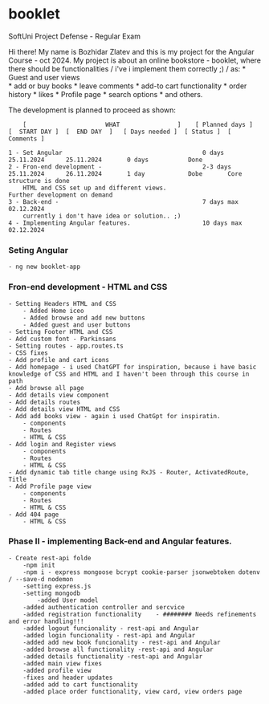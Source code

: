 # booklet
SoftUni Project Defense - Regular Exam

Hi there! My name is Bozhidar Zlatev and this is my project for the Angular Course - oct 2024.
My project is about an online bookstore - booklet, where there should be functionalities / i've i implement them correctly ;) / as:
    * Guest and user views    
    * add or buy books
    * leave comments 
    * add-to cart functionality
    * order history
    * likes
    * Profile page
    * search options
    * and others.

The development is planned to proceed as shown:

        [                      WHAT                ]    [ Planned days ]  [  START DAY ]  [  END DAY  ]   [ Days needed ]  [ Status ]  [ Comments ]

    1 - Set Angular                                       0 days            25.11.2024      25.11.2024       0 days           Done
    2 - Fron-end development -                            2-3 days          25.11.2024      26.11.2024       1 day            Dobe       Core structure is done 
        HTML and CSS set up and different views.                                                                                         Further development on demand   
    3 - Back-end -                                        7 days max        02.12.2024  
        currently i don't have idea or solution.. ;)         
    4 - Implementing Angular features.                    10 days max       02.12.2024              



### Seting Angular
    - ng new booklet-app 
    
### Fron-end development - HTML and CSS 
    - Setting Headers HTML and CSS
        - Added Home iceo
        - Added browse and add new buttons
        - Added guest and user buttons
    - Setting Footer HTML and CSS
    - Add custom font - Parkinsans
    - Setting routes - app.routes.ts
    - CSS fixes
    - Add profile and cart icons
    - Add homepage - i used ChatGPT for inspiration, because i have basic knowledge of CSS and HTML and I haven't been through this course in path
    - Add browse all page
    - Add details view component
    - Add details routes 
    - Add details view HTML and CSS
    - Add add books view - again i used ChatGpt for inspiratin. 
        - components
        - Routes
        - HTML & CSS
    - Add login and Register views
        - components
        - Routes
        - HTML & CSS
    - Add dynamic tab title change using RxJS - Router, ActivatedRoute, Title
    - Add Profile page view
        - components
        - Routes
        - HTML & CSS
    - Add 404 page
        - HTML & CSS

### Phase II - implementing Back-end and Angular features.
    - Create rest-api folde
        -npm init
        -npm i - express mongoose bcrypt cookie-parser jsonwebtoken dotenv / --save-d nodemon
        -setting express.js
        -setting mongodb
            -added User model
        -added authentication controller and sercvice
        -added registration functionality    - ######## Needs refinements and error handling!!!
        -added logout funcionality - rest-api and Angular
        -added login funcionality - rest-api and Angular
        -added add new book funcionality - rest-api and Angular
        -added browse all functionality -rest-api and Angular
        -added details functionality -rest-api and Angular
        -added main view fixes
        -added profile view 
        -fixes and header updates
        -added add to cart functionality
        -added place order functionality, view card, view orders page